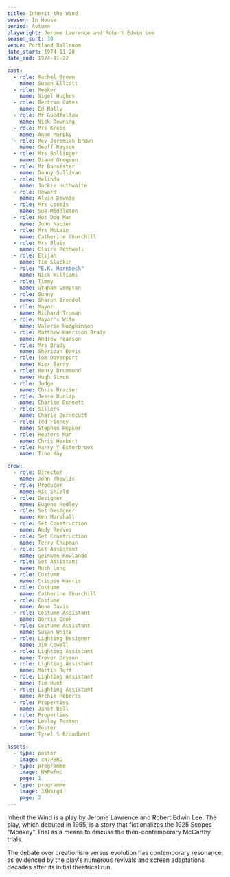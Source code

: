 ```yaml
---
title: Inherit the Wind
season: In House
period: Autumn
playwright: Jerome Lawrence and Robert Edwin Lee
season_sort: 30
venue: Portland Ballroom
date_start: 1974-11-20
date_end: 1974-11-22

cast:
  - role: Rachel Brown
    name: Susan Elliott
  - role: Meeker
    name: Nigel Hughes
  - role: Bertram Cates
    name: Ed Nally
  - role: Mr Goodfellow
    name: Nick Downing
  - role: Mrs Krebs
    name: Anne Murphy
  - role: Rev Jeremiah Brown
    name: Geoff Rayson
  - role: Mrs Bollinger
    name: Diane Gregson
  - role: Mr Bannister
    name: Danny Sullivan
  - role: Melinda
    name: Jackie Huthwaite
  - role: Howard
    name: Alvin Downie
  - role: Mrs Loomis
    name: Sue Middleton
  - role: Hot Dog Man
    name: John Napier
  - role: Mrs McLain
    name: Catherine Churchill
  - role: Mrs Blair
    name: Claire Rothwell
  - role: Elijah
    name: Tim Sluckin
  - role: "E.K. Hornbeck"
    name: Nick Williams
  - role: Timmy
    name: Graham Compton
  - role: Sunny
    name: Sharon Broddel
  - role: Mayor
    name: Richard Truman
  - role: Mayor's Wife
    name: Valerie Hodgkinson
  - role: Matthew Harrison Brady
    name: Andrew Pearson
  - role: Mrs Brady
    name: Sheridan Davis
  - role: Tom Davenport
    name: Kier Barry
  - role: Henry Drummond
    name: Hugh Simon
  - role: Judge
    name: Chris Brazier
  - role: Jesse Dunlap
    name: Charlie Dunnett
  - role: Sillers
    name: Charle Barnecutt
  - role: Ted Finney
    name: Stephen Hopker
  - role: Reuters Man
    name: Chris Herbert
  - role: Harry Y Esterbrook
    name: Tino Kay

crew:
  - role: Director
    name: John Thewlis
  - role: Producer
    name: Ric Shield
  - role: Designer
    name: Eugene Hedley
  - role: Set Designer
    name: Ken Marshall
  - role: Set Construction
    name: Andy Reeves
  - role: Set Construction
    name: Terry Chapman
  - role: Set Assistant
    name: Geinwen Rowlands
  - role: Set Assistant
    name: Ruth Long
  - role: Costume
    name: Crispin Harris
  - role: Costume
    name: Catherine Churchill
  - role: Costume 
    name: Anne Davis
  - role: Costume Assistant
    name: Dorrie Cook
  - role: Costume Assistant
    name: Susan White
  - role: Lighting Designer
    name: Jim Cowell
  - role: Lighting Assistant
    name: Trevor Dryson
  - role: Lighting Assistant
    name: Martin Roff
  - role: Lighting Assistant
    name: Tim Hunt
  - role: Lighting Assistant
    name: Archie Roberts
  - role: Properties
    name: Janet Bell
  - role: Properties
    name: Lesley Foxton
  - role: Poster
    name: Tyrel S Broadbent

assets:
  - type: poster
    image: cN7P8RG
  - type: programme
    image: NWPwfmc
    page: 1
  - type: programme
    image: 3XHkrg4
    page: 2
---
```


Inherit the Wind is a play by Jerome Lawrence and Robert Edwin Lee. The play, which debuted in 1955, is a story that fictionalizes the 1925 Scopes "Monkey" Trial as a means to discuss the then-contemporary McCarthy trials.

The debate over creationism versus evolution has contemporary resonance, as evidenced by the play's numerous revivals and screen adaptations decades after its initial theatrical run.
